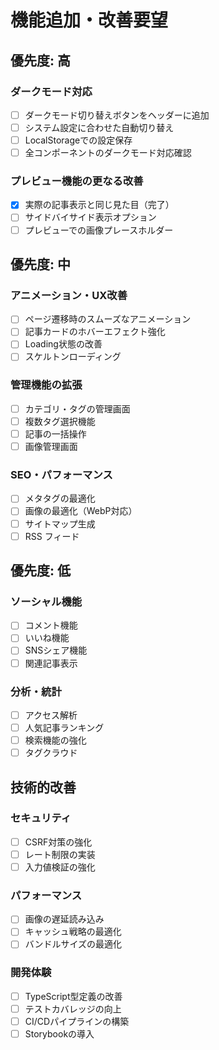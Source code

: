 # 機能追加・改善要望

## 優先度: 高

### ダークモード対応
- [ ] ダークモード切り替えボタンをヘッダーに追加
- [ ] システム設定に合わせた自動切り替え
- [ ] LocalStorageでの設定保存
- [ ] 全コンポーネントのダークモード対応確認

### プレビュー機能の更なる改善
- [x] 実際の記事表示と同じ見た目（完了）
- [ ] サイドバイサイド表示オプション
- [ ] プレビューでの画像プレースホルダー

## 優先度: 中

### アニメーション・UX改善
- [ ] ページ遷移時のスムーズなアニメーション
- [ ] 記事カードのホバーエフェクト強化
- [ ] Loading状態の改善
- [ ] スケルトンローディング

### 管理機能の拡張
- [ ] カテゴリ・タグの管理画面
- [ ] 複数タグ選択機能
- [ ] 記事の一括操作
- [ ] 画像管理画面

### SEO・パフォーマンス
- [ ] メタタグの最適化
- [ ] 画像の最適化（WebP対応）
- [ ] サイトマップ生成
- [ ] RSS フィード

## 優先度: 低

### ソーシャル機能
- [ ] コメント機能
- [ ] いいね機能
- [ ] SNSシェア機能
- [ ] 関連記事表示

### 分析・統計
- [ ] アクセス解析
- [ ] 人気記事ランキング
- [ ] 検索機能の強化
- [ ] タグクラウド

## 技術的改善

### セキュリティ
- [ ] CSRF対策の強化
- [ ] レート制限の実装
- [ ] 入力値検証の強化

### パフォーマンス
- [ ] 画像の遅延読み込み
- [ ] キャッシュ戦略の最適化
- [ ] バンドルサイズの最適化

### 開発体験
- [ ] TypeScript型定義の改善
- [ ] テストカバレッジの向上
- [ ] CI/CDパイプラインの構築
- [ ] Storybookの導入